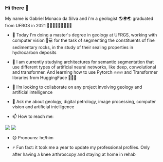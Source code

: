 ### Hi there 👋

My name is Gabriel Monaco da Silva and i'm a geologist 🌎🌍🌏 graduated from UFRGS in 2021 👨🏼‍🎓👨🏼‍🎓👨🏼‍🎓

- 🔭 Today I'm doing a master's degree in geology at UFRGS, working with computer vision 🔬💻 for the task of segmenting the constituents of fine sedimentary rocks, in the study of their sealing properties in hydrocarbon deposits
  
- 🌱 I am currently studying architectures for semantic segmentation that use different types of artificial neural networks, like deep, convolutional and transformer. And learning how to use Pytorch 🔥🔥🔥 and Transformer libraries from HuggingFace 🤗🤗🤗
  
- 👯 I’m looking to collaborate on any project involving geology and artificial intelligence

- 💬 Ask me about geology, digital petrology, image processing, computer vision and artificial intelligence
  
- 📫 How to reach me:

<div> 
   <a href = "mailto:monaco.geo@gmail.com"><img src="https://img.shields.io/badge/-Gmail-%23333?style=for-the-badge&logo=gmail&logoColor=red" target="_blank"></a>
  <a href="https://www.linkedin.com/in/gabrielmonacorsilva/" target="_blank"><img src="https://img.shields.io/badge/-LinkedIn-%230077B5?style=for-the-badge&logo=linkedin&logoColor=white" target="_blank"></a> 
 </div>
 
- 😄 Pronouns: he/him
  
- ⚡ Fun fact: it took me a year to update my professional profiles. Only after having a knee arthroscopy and staying at home in rehab

